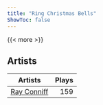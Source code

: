 ```yaml
---
title: "Ring Christmas Bells"
ShowToc: false
---
```


{{< more >}}

## Artists
Artists | Plays 
----- | -----: 
[Ray Conniff](/artists/ray-conniff-104848) | 159

